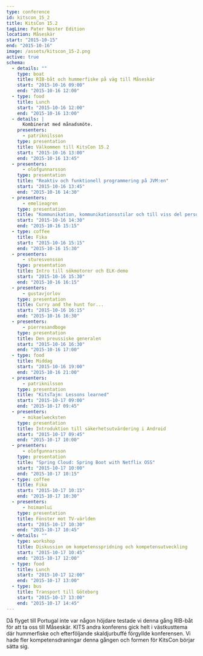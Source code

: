 ```yaml
---
type: conference
id: kitscon_15_2
title: KitsCon 15.2
tagLine: Pater Noster Edition
location: Måseskär
start: "2015-10-15"
end: "2015-10-16"
image: /assets/kitscon_15-2.png
active: true
schema:
  - details: ""
    type: boat
    title: RIB-båt och hummerfiske på väg till Måseskär
    start: "2015-10-16 09:00"
    end: "2015-10-16 12:00"
  - type: food
    title: Lunch
    start: "2015-10-16 12:00"
    end: "2015-10-16 13:00"
  - details: |
      Kombinerat med månadsmöte.
    presenters:
      - patriknilsson
    type: presentation
    title: Välkommen till KitsCon 15.2
    start: "2015-10-16 13:00"
    end: "2015-10-16 13:45"
  - presenters:
      - olofgunnarsson
    type: presentation
    title: "Reaktiv och funktionell programmering på JVM:en"
    start: "2015-10-16 13:45"
    end: "2015-10-16 14:30"
  - presenters:
      - emelieagren
    type: presentation
    title: "Kommunikation, kommunikationsstilar och till viss del personlighetsanalys"
    start: "2015-10-16 14:30"
    end: "2015-10-16 15:15"
  - type: coffee
    title: Fika
    start: "2015-10-16 15:15"
    end: "2015-10-16 15:30"
  - presenters:
      - sturesvensson
    type: presentation
    title: Intro till sökmotorer och ELK-demo
    start: "2015-10-16 15:30"
    end: "2015-10-16 16:15"
  - presenters:
      - gustavjorlov
    type: presentation
    title: Curry and the hunt for...
    start: "2015-10-16 16:15"
    end: "2015-10-16 16:30"
  - presenters:
      - pierresandboge
    type: presentation
    title: Den preussiske generalen
    start: "2015-10-16 16:30"
    end: "2015-10-16 17:00"
  - type: food
    title: Middag
    start: "2015-10-16 19:00"
    end: "2015-10-16 21:00"
  - presenters:
      - patriknilsson
    type: presentation
    title: "KitsTajm: Lessons learned"
    start: "2015-10-17 09:00"
    end: "2015-10-17 09:45"
  - presenters:
      - mikaelwecksten
    type: presentation
    title: Introduktion till säkerhetsutvärdering i Android
    start: "2015-10-17 09:45"
    end: "2015-10-17 10:00"
  - presenters:
      - olofgunnarsson
    type: presentation
    title: "Spring Cloud: Spring Boot with Netflix OSS"
    start: "2015-10-17 10:00"
    end: "2015-10-17 10:15"
  - type: coffee
    title: Fika
    start: "2015-10-17 10:15"
    end: "2015-10-17 10:30"
  - presenters:
      - hoimanlui
    type: presentation
    title: Fönster mot TV-världen
    start: "2015-10-17 10:30"
    end: "2015-10-17 10:45"
  - details: ""
    type: workshop
    title: Diskussion om kompetensspridning och kompetensutveckling
    start: "2015-10-17 10:45"
    end: "2015-10-17 12:00"
  - type: food
    title: Lunch
    start: "2015-10-17 12:00"
    end: "2015-10-17 13:00"
  - type: bus
    title: Transport till Göteborg
    start: "2015-10-17 13:00"
    end: "2015-10-17 14:45"
---
```


Då flyget till Portugal inte var någon höjdare testade vi denna gång RIB-båt för att ta oss till Måseskär. KITS andra konferens gick helt i västkusttema där hummerfiske och efterföljande skaldjurbuffé förgyllde konferensen. Vi hade fler kompetensdraningar denna gången och formen för KitsCon börjar sätta sig.
